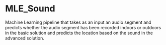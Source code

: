# MLE_Sound
Machine Learning pipeline that takes as an input an audio segment and predicts whether the audio segment has been recorded indoors or outdoors in the basic solution and predicts the location based on the sound in the advanced solution.
